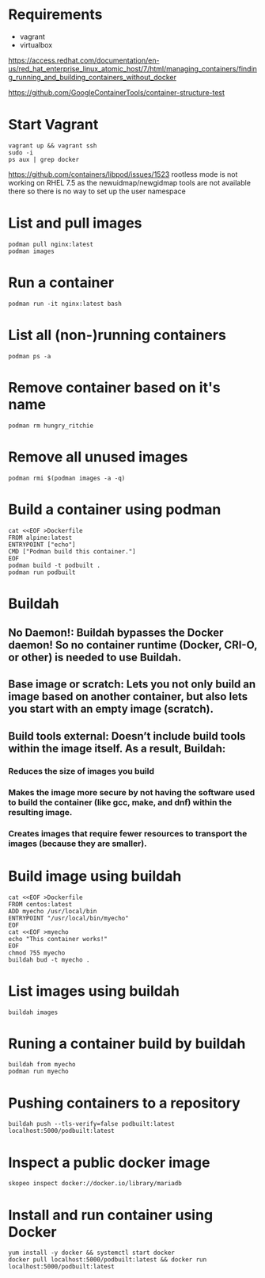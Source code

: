 # Requirements

- vagrant
- virtualbox

https://access.redhat.com/documentation/en-us/red_hat_enterprise_linux_atomic_host/7/html/managing_containers/finding_running_and_building_containers_without_docker

https://github.com/GoogleContainerTools/container-structure-test

# Start Vagrant
```
vagrant up && vagrant ssh
sudo -i
ps aux | grep docker
```

https://github.com/containers/libpod/issues/1523
rootless mode is not working on RHEL 7.5 as the newuidmap/newgidmap tools are not available there so there is no way to set up the user namespace

# List and pull images
```
podman pull nginx:latest
podman images
```

# Run a container
```
podman run -it nginx:latest bash
```

# List all (non-)running containers
```
podman ps -a
```

# Remove container based on it's name
```
podman rm hungry_ritchie
```

# Remove all unused images
```
podman rmi $(podman images -a -q)
```

# Build a container using podman
```
cat <<EOF >Dockerfile
FROM alpine:latest
ENTRYPOINT ["echo"]
CMD ["Podman build this container."]
EOF
podman build -t podbuilt .
podman run podbuilt

```

# Buildah
## No Daemon!: Buildah bypasses the Docker daemon! So no container runtime (Docker, CRI-O, or other) is needed to use Buildah.
## Base image or scratch: Lets you not only build an image based on another container, but also lets you start with an empty image (scratch).
## Build tools external: Doesn’t include build tools within the image itself. As a result, Buildah:
### Reduces the size of images you build
### Makes the image more secure by not having the software used to build the container (like gcc, make, and dnf) within the resulting image.
### Creates images that require fewer resources to transport the images (because they are smaller).


# Build image using buildah
```
cat <<EOF >Dockerfile
FROM centos:latest
ADD myecho /usr/local/bin
ENTRYPOINT "/usr/local/bin/myecho"
EOF
cat <<EOF >myecho
echo "This container works!"
EOF
chmod 755 myecho
buildah bud -t myecho .
```

# List images using buildah
```
buildah images
```

# Runing a container build by buildah
```
buildah from myecho
podman run myecho
```

# Pushing containers to a repository
```
buildah push --tls-verify=false podbuilt:latest localhost:5000/podbuilt:latest
```

# Inspect a public docker image
```
skopeo inspect docker://docker.io/library/mariadb
```


# Install and run container using Docker
```
yum install -y docker && systemctl start docker
docker pull localhost:5000/podbuilt:latest && docker run localhost:5000/podbuilt:latest
```
